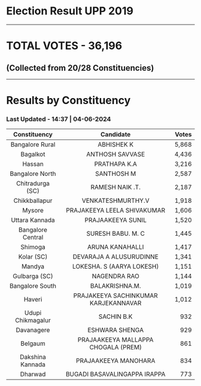 # Election Result UPP 2019

---
# TOTAL VOTES - 36,196 
## (Collected from 20/28 Constituencies) 


---
# Results by Constituency 

### Last Updated - 14:37 | 04-06-2024 


|  Constituency   |             Candidate              |Votes|
|:---------------:|:----------------------------------:|----:|
| Bangalore Rural |             ABHISHEK K             |5,868|
|    Bagalkot     |          ANTHOSH SAVVASE           |4,436|
|     Hassan      |            PRATHAPA K.A            |3,216|
| Bangalore North |             SANTHOSH M             |2,587|
|Chitradurga (SC) |          RAMESH NAIK .T.           |2,187|
|  Chikkballapur  |         VENKATESHMURTHY.V          |1,918|
|     Mysore      |    PRAJAKEEYA LEELA SHIVAKUMAR     |1,606|
| Uttara Kannada  |         PRAJAAKEEYA SUNIL          |1,520|
|Bangalore Central|         SURESH BABU. M. C          |1,445|
|     Shimoga     |          ARUNA KANAHALLI           |1,417|
|   Kolar (SC)    |      DEVARAJA A ALUSURUDINNE       |1,341|
|     Mandya      |     LOKESHA. S (AARYA LOKESH)      |1,151|
|  Gulbarga (SC)  |            NAGENDRA RAO            |1,144|
| Bangalore South |           BALAKRISHNA.M.           |1,019|
|     Haveri      |PRAJAKEEYA SACHINKUMAR KARJEKANNAVAR|1,012|
|Udupi Chikmagalur|             SACHIN B.K             |  932|
|   Davanagere    |           ESHWARA SHENGA           |  929|
|     Belgaum     |PRAJAAKEEYA MALLAPPA CHOGALA (PREM) |  861|
|Dakshina Kannada |        PRAJAAKEEYA MANOHARA        |  834|
|     Dharwad     |    BUGADI BASAVALINGAPPA IRAPPA    |  773|
